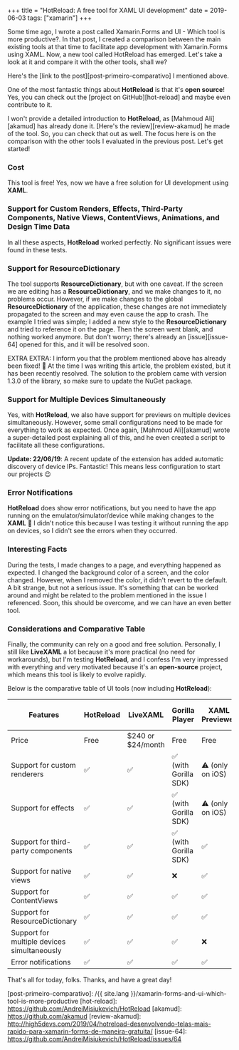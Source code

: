 +++
title = "HotReload: A free tool for XAML UI development"
date = 2019-06-03
tags: ["xamarin"]
+++

<p class="intro"><span class="dropcap">S</span>ome time ago, I wrote a post called Xamarin.Forms and UI - Which tool is more productive?. In that post, I created a comparison between the main existing tools at that time to facilitate app development with Xamarin.Forms using XAML. Now, a new tool called HotReload has emerged. Let's take a look at it and compare it with the other tools, shall we?</p>

Here's the [link to the post][post-primeiro-comparativo] I mentioned above.

One of the most fantastic things about **HotReload** is that it's **open source**! Yes, you can check out the [project on GitHub][hot-reload] and maybe even contribute to it.

I won't provide a detailed introduction to **HotReload**, as [Mahmoud Ali][akamud] has already done it. [Here's the review][review-akamud] he made of the tool. So, you can check that out as well. The focus here is on the comparison with the other tools I evaluated in the previous post. Let's get started!

### Cost
This tool is free! Yes, now we have a free solution for UI development using **XAML**.

### Support for Custom Renders, Effects, Third-Party Components, Native Views, ContentViews, Animations, and Design Time Data
In all these aspects, **HotReload** worked perfectly. No significant issues were found in these tests.

### Support for ResourceDictionary
The tool supports **ResourceDictionary**, but with one caveat. If the screen we are editing has a **ResourceDictionary**, and we make changes to it, no problems occur. However, if we make changes to the global **ResourceDictionary** of the application, these changes are not immediately propagated to the screen and may even cause the app to crash. The example I tried was simple; I added a new style to the **ResourceDictionary** and tried to reference it on the page. Then the screen went blank, and nothing worked anymore. But don't worry; there's already an [issue][issue-64] opened for this, and it will be resolved soon.

EXTRA EXTRA: I inform you that the problem mentioned above has already been fixed! 🙂 At the time I was writing this article, the problem existed, but it has been recently resolved. The solution to the problem came with version 1.3.0 of the library, so make sure to update the NuGet package.

### Support for Multiple Devices Simultaneously
Yes, with **HotReload**, we also have support for previews on multiple devices simultaneously. However, some small configurations need to be made for everything to work as expected. Once again, [Mahmoud Ali][akamud] wrote a super-detailed post explaining all of this, and he even created a script to facilitate all these configurations.

**Update: 22/06/19**: A recent update of the extension has added automatic discovery of device IPs. Fantastic! This means less configuration to start our projects 😉

### Error Notifications
**HotReload** does show error notifications, but you need to have the app running on the emulator/simulator/device while making changes to the **XAML** 🙂 I didn't notice this because I was testing it without running the app on devices, so I didn't see the errors when they occurred.

### Interesting Facts
During the tests, I made changes to a page, and everything happened as expected. I changed the background color of a screen, and the color changed. However, when I removed the color, it didn't revert to the default. A bit strange, but not a serious issue. It's something that can be worked around and might be related to the problem mentioned in the issue I referenced. Soon, this should be overcome, and we can have an even better tool.

### Considerations and Comparative Table
Finally, the community can rely on a good and free solution. Personally, I still like **LiveXAML** a lot because it's more practical (no need for workarounds), but I'm testing **HotReload**, and I confess I'm very impressed with everything and very motivated because it's an **open-source** project, which means this tool is likely to evolve rapidly.

Below is the comparative table of UI tools (now including **HotReload**):

| Features                                    | HotReload       | LiveXAML          | Gorilla Player       | XAML Previewer     | Xamarin Live Player |
| ------------------------------------------- | --------------- | ----------------- | -------------------- | ------------------ | ------------------- |
| Price                                       | Free            | $240 or $24/month | Free                 | Free               | Free                |
| Support for custom renderers                | ✅              | ✅                | ✅ (with Gorilla SDK) | ⚠️ (only on iOS)    | ❌                  |
| Support for effects                         | ✅              | ✅                | ✅ (with Gorilla SDK) | ⚠️ (only on iOS)    | ❌                  |
| Support for third-party components          | ✅              | ✅                | ✅ (with Gorilla SDK) | ✅                 | -                   |
| Support for native views                    | ✅              | ✅                | ❌                    | ✅                 | -                   |
| Support for ContentViews                    | ✅              | ✅                | ✅                    | ✅                 | -                   |
| Support for ResourceDictionary              | ✅              | ✅                | ✅                    | ✅                 | -                   |
| Support for multiple devices simultaneously | ✅              | ✅                | ✅                    | ❌                 | ❌                  |
| Error notifications                         | ✅              | ✅                | ✅                    | ✅                 | ✅                  |

That's all for today, folks. Thanks, and have a great day!

[post-primeiro-comparativo]: /{{ site.lang }}/xamarin-forms-and-ui-which-tool-is-more-productive
[hot-reload]:                https://github.com/AndreiMisiukevich/HotReload
[akamud]:                    https://github.com/akamud
[review-akamud]:             http://high5devs.com/2019/04/hotreload-desenvolvendo-telas-mais-rapido-para-xamarin-forms-de-maneira-gratuita/
[issue-64]:                  https://github.com/AndreiMisiukevich/HotReload/issues/64
